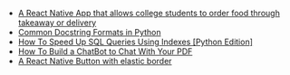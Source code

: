 <!-- daily.dev BOOKMARKS:START -->
- [A React Native App that allows college students to order food through takeaway or delivery](https://app.daily.dev/posts/R3t58YXDs?utm_source=rss&utm_medium=bookmarks&utm_campaign=HXokpWzAezAZPdGcYtCZz)
- [Common Docstring Formats in Python](https://app.daily.dev/posts/6OvvU9TLK?utm_source=rss&utm_medium=bookmarks&utm_campaign=HXokpWzAezAZPdGcYtCZz)
- [How To Speed Up SQL Queries Using Indexes [Python Edition]](https://app.daily.dev/posts/2SvNwcQ9z?utm_source=rss&utm_medium=bookmarks&utm_campaign=HXokpWzAezAZPdGcYtCZz)
- [How To Build a ChatBot to Chat With Your PDF](https://app.daily.dev/posts/Vt8UVZ7J8?utm_source=rss&utm_medium=bookmarks&utm_campaign=HXokpWzAezAZPdGcYtCZz)
- [A React Native Button with elastic border](https://app.daily.dev/posts/G5ZK4VxLJ?utm_source=rss&utm_medium=bookmarks&utm_campaign=HXokpWzAezAZPdGcYtCZz)
<!-- daily.dev BOOKMARKS:END -->
